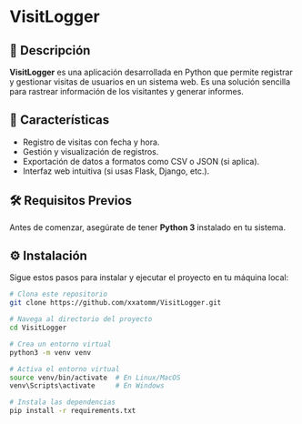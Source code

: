 # VisitLogger

## 📌 Descripción
**VisitLogger** es una aplicación desarrollada en Python que permite registrar y gestionar visitas de usuarios en un sistema web. Es una solución sencilla para rastrear información de los visitantes y generar informes.

## 🚀 Características
- Registro de visitas con fecha y hora.
- Gestión y visualización de registros.
- Exportación de datos a formatos como CSV o JSON (si aplica).
- Interfaz web intuitiva (si usas Flask, Django, etc.).

## 🛠️ Requisitos Previos
Antes de comenzar, asegúrate de tener **Python 3** instalado en tu sistema.

## ⚙️ Instalación
Sigue estos pasos para instalar y ejecutar el proyecto en tu máquina local:

```bash
# Clona este repositorio
git clone https://github.com/xxatomm/VisitLogger.git

# Navega al directorio del proyecto
cd VisitLogger

# Crea un entorno virtual
python3 -m venv venv

# Activa el entorno virtual
source venv/bin/activate  # En Linux/MacOS
venv\Scripts\activate     # En Windows

# Instala las dependencias
pip install -r requirements.txt
